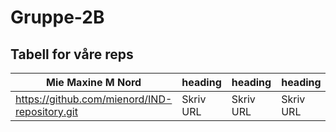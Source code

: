 # Gruppe-2B
## Tabell for våre reps

| Mie Maxine M Nord | heading | heading | heading | heading | heading |
| --- | --- | --- | --- | --- | --- |
| https://github.com/mienord/IND-repository.git | Skriv URL | Skriv URL | Skriv URL | Skriv URL | Skriv URL |